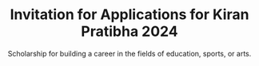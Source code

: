 ---
title: " Invitation for Applications for Kiran Pratibha 2024"   
subtitle:  "  Scholarship for building a career in the fields of education, sports, or arts."
text : " “  Be The Best You Can be With the pratibha scholarship program”"
button: "  Pratibha App now"

paragraph: "  Since 2016, the Kiran Foundation has been committed to assisting talented students in their progress. Students from the Kiran Foundation family are currently touching new heights of success with their talent and dedication. Some others are diligently working with dedication and perseverance to build their future in their respective fields."

paragraph2: "Like in previous years, this year too, the Kiran Foundation will provide full support to talented and economically weaker students in their education, sports, or arts—whichever field aligns with their abilities and interests. Along with financial assistance, personal guidance and counseling will also be provided. The goal of the Kiran Foundation is to make these students successful and capable so that they not only improve their family's standard of living but also become a source of inspiration for society by utilizing their talents effectively."

eligibilty: "Eligibility:"
eligibiltyListOne: " Age: Must be 14 years old or pass the 8th grade."  
eligibiltyListTwo: " Type: Must be bright and talented."
eligibiltyListThird: "  Financial Status: Family’s monthly income should be less than 20,000."
eligibiltyListFourth: " Other scholarship: Should not be a recipient of any other scholarship (private or sponsored by state or central government)."

dates: " Important Dates:"
datesListOne: " Last Date for Submitting Applications: April 30, 2024"
datesListTwo: " Notification of Selected Students for Interviews: May 15, 2024"
datesListThird: "  Notification of Selected Students for Scholarships: June 2, 2024"

documents: " Required Documents with the Application:"
documentsListOne: " Verified copies of the mark sheets for the last 3 years."
documentsListTwo: " Verified copies of certificates for other achievements.<br>
            Proof of financial status."
documentsListThird: " Proof of financial status."            
documentsListFourth: "Two recommendation letters written by independent and reputable individuals."
list: " Names, addresses, and phone numbers of the recommenders."

information: " Information Required with the Application:"
infoListOne: " Student's Name, Address, Phone Number, Date of Birth, Education, and Other Qualifications."
infoListTwo: "  Explanation of the Need for the Scholarship."
infoListThird: " Names and Mobile Numbers of both Parents, along with their Educational Qualifications and Professions."

selection: "Selection Process: "
selectionListOne: "Assistance is available without consideration of the applicant's caste, community, gender, or religion. The sole eligibility criteria for assistance are verified qualifications, family income, and the student's desire to succeed. "
selectionListTwo: " To determine the actual need and financial hardship faced by the student, the Kiran Foundation team collects documents and other evidence from the student and their family members."
selectionListThird: " Please note that selection of all applicants may not be possible. All applicants agree to abide by the final decision of the Kiran Foundation."

downloadApp : "Download Pratibha App"
googleform: " Apply by Google Form"












---